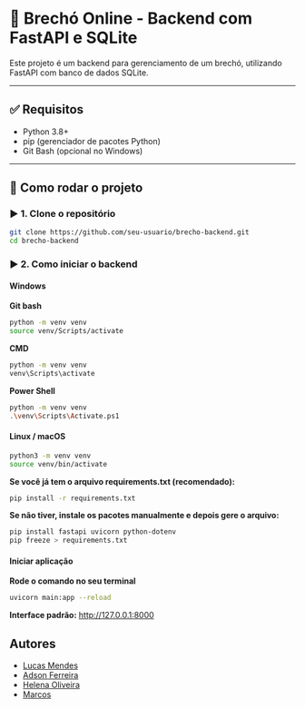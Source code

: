# 🧥 Brechó Online - Backend com FastAPI e SQLite

Este projeto é um backend para gerenciamento de um brechó, utilizando FastAPI com banco de dados SQLite.

---

## ✅ Requisitos

- Python 3.8+
- pip (gerenciador de pacotes Python)
- Git Bash (opcional no Windows)

---

## 🚀 Como rodar o projeto

### ▶️ 1. Clone o repositório

```bash
git clone https://github.com/seu-usuario/brecho-backend.git
cd brecho-backend
```

### ▶️ 2. Como iniciar o backend

#### Windows 

**Git bash**

```bash
python -m venv venv
source venv/Scripts/activate
```
**CMD**

```bash
python -m venv venv
venv\Scripts\activate
```

**Power Shell**

```bash
python -m venv venv
.\venv\Scripts\Activate.ps1
```

#### Linux / macOS

```bash
python3 -m venv venv
source venv/bin/activate
```

**Se você já tem o arquivo requirements.txt (recomendado):**
```bash
pip install -r requirements.txt
```
**Se não tiver, instale os pacotes manualmente e depois gere o arquivo:**
```bash
pip install fastapi uvicorn python-dotenv
pip freeze > requirements.txt
```

#### Iniciar aplicação

**Rode o comando no seu terminal**
```bash
uvicorn main:app --reload
```

**Interface padrão:** http://127.0.0.1:8000


## Autores

- [Lucas Mendes](https://github.com/Luke074)
- [Adson Ferreira](https://github.com/adsonferr)
- [Helena Oliveira](https://github.com/HelenaOliveira366)
- [Marcos](https://github.com/Masterpharao1911)

